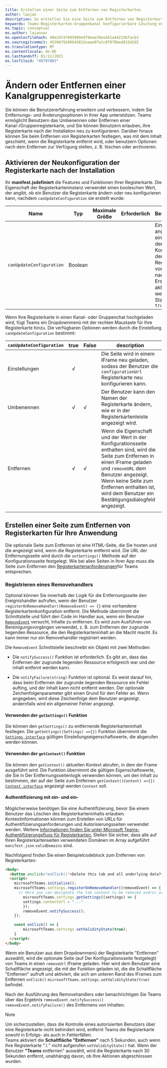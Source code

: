 ```yaml
---
title: Erstellen einer Seite zum Entfernen von Registerkarten
author: laujan
description: So erstellen Sie eine Seite zum Entfernen von Registerkarten
keywords: Teams-Registerkarten-Gruppenkanal konfigurierbare Löschung entfernen
ms.topic: conceptual
ms.author: lajanuar
ms.openlocfilehash: 49e2df47095999e9f9eea76ea341a44215bfacb3
ms.sourcegitcommit: 4539479289b43812eaae07a1c0f878bed815d2d2
ms.translationtype: MT
ms.contentlocale: de-DE
ms.lasthandoff: 01/12/2021
ms.locfileid: "49797883"
---
```

# <a name="modify-or-remove-a-channel-group-tab"></a>Ändern oder Entfernen einer Kanalgruppenregisterkarte

Sie können die Benutzererfahrung erweitern und verbessern, indem Sie Entfernungs- und Änderungsoptionen in Ihrer App unterstützen. Teams ermöglicht Benutzern das Umbenennen oder Entfernen einer Kanal-/Gruppenregisterkarte, und Sie können Benutzern erlauben, ihre Registerkarte nach der Installation neu zu konfigurieren. Darüber hinaus können Sie beim Entfernen von Registerkarten festlegen, was mit dem Inhalt geschieht, wenn die Registerkarte entfernt wird, oder benutzern Optionen nach dem Entfernen zur Verfügung stellen, z. B. löschen oder archivieren.

## <a name="enable-your-tab-to-be-reconfigured-after-installation"></a>Aktivieren der Neukonfiguration der Registerkarte nach der Installation

Ihr **manifest.jsdefiniert** die Features und Funktionen Ihrer Registerkarte. Die Eigenschaft der Registerkarteninstanz verwendet einen booleschen Wert, der angibt, ob ein Benutzer die Registerkarte ändern oder neu konfigurieren kann, nachdem `canUpdateConfiguration` sie erstellt wurde:

|Name| Typ| Maximale Größe | Erforderlich | Beschreibung|
|---|---|---|---|---|
|`canUpdateConfiguration`|Boolean|||Ein Wert, der angibt, ob eine Instanz der Konfiguration der Registerkarte vom Benutzer nach der Erstellung aktualisiert werden kann. Standard: `true`|

Wenn Ihre Registerkarte in einen Kanal- oder Gruppenchat hochgeladen wird, fügt Teams ein Dropdownmenü mit der rechten Maustaste für Ihre Registerkarte hinzu. Die verfügbaren Optionen werden durch die Einstellung `canUpdateConfiguration` bestimmt:

| `canUpdateConfiguration`| true   | False | description |
| ----------------------- | :----: | ----- | ----------- |
|     Einstellungen            |   √    |       |Die Seite wird in einem IFrame neu geladen, sodass der Benutzer die `configurationUrl` Registerkarte neu konfigurieren kann.  |
|     Umbenennen              |   √    |   √   | Der Benutzer kann den Namen der Registerkarte ändern, wie er in der Registerkartenleiste angezeigt wird.          |
|     Entfernen              |   √    |   √   |  Wenn die Eigenschaft und der Wert in der Konfigurationsseite enthalten sind, wird die Seite zum Entfernen in einen IFrame geladen und `removeURL` dem Benutzer angezeigt.   Wenn keine Seite zum Entfernen enthalten ist, wird dem Benutzer ein Bestätigungsdialogfeld angezeigt.          |
|||||

## <a name="create-a-tab-removal-page-for-your-application"></a>Erstellen einer Seite zum Entfernen von Registerkarten für Ihre Anwendung

Die optionale Seite zum Entfernen ist eine HTML-Seite, die Sie hosten und die angezeigt wird, wenn die Registerkarte entfernt wird. Die URL der Entfernungsseite wird durch die `setSettings()` Methode auf der Konfigurationsseite festgelegt. Wie bei allen Seiten in Ihrer App muss die Seite zum Entfernen den [Registerkartenanforderungen](../../../tabs/how-to/tab-requirements.md)für Teams entsprechen.

### <a name="register-a-remove-handler"></a>Registrieren eines Removehandlers

Optional können Sie innerhalb der Logik für die Entfernungsseite den Ereignishandler aufrufen, wenn der Benutzer `registerOnRemoveHandler((RemoveEvent) => {}` eine vorhandene Registerkartenkonfiguration entfernt. Die Methode übernimmt die Schnittstelle und führt den Code im Handler aus, wenn ein Benutzer [`RemoveEvent`](/javascript/api/@microsoft/teams-js/microsoftteams.settings.removeevent?view=msteams-client-js-latest&preserve-view=true) versucht, Inhalte zu entfernen. Es wird zum Ausführen von Bereinigungsvorgängen verwendet, z. B. zum Entfernen der zugrunde liegenden Ressource, die den Registerkarteninhalt an die Macht macht. Es kann immer nur ein Removehandler registriert werden.

Die `RemoveEvent` Schnittstelle beschreibt ein Objekt mit zwei Methoden:

* Die `notifySuccess()` Funktion ist erforderlich. Es gibt an, dass das Entfernen der zugrunde liegenden Ressource erfolgreich war und der inhalt entfernt werden kann.

* Die `notifyFailure(string)` Funktion ist optional. Es weist darauf hin, dass beim Entfernen der zugrunde liegenden Ressource ein Fehler aufting, und der Inhalt kann nicht entfernt werden. Der optionale Zeichenfolgenparameter gibt einen Grund für den Fehler an. Wenn angegeben, wird diese Zeichenfolge dem Benutzer angezeigt. andernfalls wird ein allgemeiner Fehler angezeigt.

#### <a name="use-the-getsettings-function"></a>Verwenden der `getSettings()` Funktion

Sie können den `getSettings()` zu entfernende Registerkarteninhalt festlegen. Die `getSettings((Settings) =>{})` Funktion übernimmt die [`Settings interface`](/javascript/api/@microsoft/teams-js/microsoftteams.settings.settings?view=msteams-client-js-latest&preserve-view=true) gültigen Einstellungseigenschaftswerte, die abgerufen werden können.

#### <a name="use-the-getcontext-function"></a>Verwenden der `getContext()` Funktion

Sie können den `getContext()` aktuellen Kontext abrufen, in dem der Frame ausgeführt wird. Die Funktion übernimmt die gültigen Eigenschaftswerte, die Sie in Der Entfernungsseitenlogik verwenden können, um den Inhalt zu bestimmen, der auf der Seite zum Entfernen `getContext((Context) =>{})` [`Context interface`](/javascript/api/@microsoft/teams-js/microsoftteams.context?view=msteams-client-js-latest&preserve-view=true) angezeigt werden `Context` soll.

#### <a name="include-authentication"></a>Authentifizierung mit ein- und ein-

Möglicherweise benötigen Sie eine Authentifizierung, bevor Sie einem Benutzer das Löschen des Registerkarteninhalts erlauben. Kontextinformationen können zum Erstellen von URLs für Authentifizierungsanforderungen und Autorisierungsseiten verwendet werden. Weitere [Informationen finden Sie unter Microsoft Teams-Authentifizierungsfluss für Registerkarten.](~/tabs/how-to/authentication/auth-flow-tab.md) Stellen Sie sicher, dass alle auf Ihren Registerkartenseiten verwendeten Domänen im Array aufgeführt `manifest.json` `validDomains` sind.

Nachfolgend finden Sie einen Beispielcodeblock zum Entfernen von Registerkarten:

```html
<body>
  <button onclick="onClick()">Delete this tab and all underlying data?</button>
  <script>
    microsoftTeams.initialize();
    microsoftTeams.settings.registerOnRemoveHandler((removeEvent) => {
      // Here you can designate the tab content to be removed and/or archived.
        microsoftTeams.settings.getSettings((settings) => {
        settings.contentUrl = "..."
        });
        removeEvent.notifySuccess();
    });

    const onClick() => {
        microsoftTeams.settings.setValidityState(true);
    }
  </script>
</body>

```

Wenn ein Benutzer  aus dem Dropdownmenü der Registerkarte "Entfernen" auswählt, wird die optionale Seite (auf Der Konfigurationsseite festgelegt) von Teams in einen `removeUrl` IFrame geladen.  Hier wird dem Benutzer eine Schaltfläche angezeigt, die mit der Funktion geladen ist, die die Schaltfläche "Entfernen" aufruft und aktiviert, die sich am unteren Rand des IFrames zum Entfernen `onClick()` `microsoftTeams.settings.setValidityState(true)` befindet. 

Nach der Ausführung des Removehandlers oder benachrichtigen Sie Teams über das Ergebnis `removeEvent.notifySuccess()` `removeEvent.notifyFailure()` des Entfernens von Inhalten.

>[!NOTE]
>Um sicherzustellen, dass die Kontrolle eines autorisierten Benutzers über eine Registerkarte nicht behindert wird, entfernt Teams die Registerkarte sowohl in Erfolgs- als auch in Fehlerfällen.\
>Teams aktiviert die **Schaltfläche "Entfernen"** nach 5 Sekunden, auch wenn Ihre Registerkarte ".\ " nicht aufgerufen `setValidityState()` hat.
>Wenn der Benutzer **"Teams** entfernen" auswählt, wird die Registerkarte nach 30 Sekunden entfernt, unabhängig davon, ob Ihre Aktionen abgeschlossen wurden.
